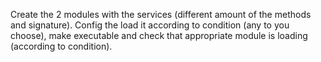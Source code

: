 Create the 2 modules with the services (different amount of the methods and signature).
Config the load it according to condition (any to you choose), make executable and check that appropriate module is loading (according to condition).